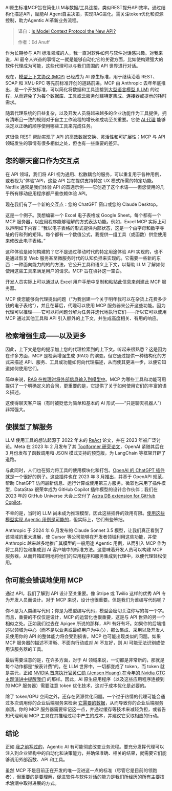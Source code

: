 <!--
title: 模型上下文协议是新的API吗？
cover: https://cdn.thenewstack.io/media/2025/05/6e843875-agentic.jpg
summary: AI原生标准MCP旨在简化LLM与数据/工具连接，类似REST提升API效率。通过结构化描述API，赋能AI Agent自主决策，实现RAG进化。需关注token优化和资源控制，助力Agentic AI革新业务流程。
-->

AI原生标准MCP旨在简化LLM与数据/工具连接，类似REST提升API效率。通过结构化描述API，赋能AI Agent自主决策，实现RAG进化。需关注token优化和资源控制，助力Agentic AI革新业务流程。

> 译自：[Is Model Context Protocol the New API?](https://thenewstack.io/is-model-context-protocol-the-new-api/)
> 
> 作者：Ed Anuff

作为长期参与 API 标准领域的人，我一直对软件如何与软件对话感兴趣。对我来说，AI 最令人兴奋的事情之一就是能够自动化它的关键方面，比如使构建强大的软件代理成为可能，这些代理可以与我们周围的 API 世界进行对话。

现在，[模型上下文协议 (MCP)](https://thenewstack.io/model-context-protocol-a-primer-for-the-developers/) 已经成为 AI 原生标准，用于继续沿着 REST、SOAP 和 XML-RPC 等先前标准开创的道路前进。MCP 由 Anthropic 去年年底推出，是一个开放标准，可以简化将数据和工具连接到[大型语言模型 (LLM)](https://roadmap.sh/guides/introduction-to-llms) 的过程，从而避免了为每个数据库、工具或云服务创建特定集成、连接器或提示的耗时需求。

随着代理系统的日益复杂，以及开发人员将越来越多的企业功能作为工具提供，拥有清晰且一致的规则对于自主工作流程的增长和成功至关重要。它使 [AI 代理](https://thenewstack.io/ai-agents-a-comprehensive-introduction-for-developers/) 能够决定以正确的顺序使用哪些工具来完成任务。

这很像 REST 帮助实现了 API 的高效数据交换、灵活性和可扩展性；MCP 与 API 领域发生的事情有很多相似之处，但也有一些重要的差异。

## 您的聊天窗口作为交互点

在 API 领域，我们将 API 视为通用、松散耦合的服务，可以重复用于各种用例，或者视为“体验”API，这些 API 旨在提供支持特定 UX 模式所需的特定功能。Netflix 通常是我们体验 API 的首选示例——它创造了这个术语——但您使用的几乎所有移动应用程序都严重依赖体验 API。

现在我们有了一个新的交互点：您的 ChatGPT 窗口或您的 Claude Desktop。

这是一个例子。我想编辑一个 Excel 电子表格或 Google Sheet。每个都有一个 MCP 服务器，以应用程序能够理解的方式表达功能。例如，Excel MCP 实际上可以声明如下内容：“我以电子表格的形式提供内部状态，这是一个由字母和数字寻址的行和列的矩阵。每个都有一个数值公式，我提供一组工具（或函数）供您使用来修改此电子表格。”

这种体验是如何构建的？它不是通过移动时代的特定用途体验 API 实现的，也不是通过恢复 Web 服务甚至微服务时代的认知负担来实现的。它需要一些新的东西：一种面向能力的的的方法，它公开工具和语义上下文，以帮助 LLM 了解如何使用这些工具来满足用户的请求。MCP 旨在填补这一空白。

开发人员实际上可以通过从 Excel 用户手册中复制和粘贴此信息来创建此 MCP 服务器。

MCP 使您能够向代理提出问题（“为我创建一个关于明年我可以在杂货上花费多少钱的电子表格”），并且在幕后，代理可以使用 MCP 服务器来公开这些功能。因为代理可以推理——它可以将问题分解为任务并迭代地执行它们——所以它可以使用 MCP 通过其他工具和 API 引入额外的上下文，并生成高度相关、有用的响应。

## 检索增强生成——以及更多

因此，上下文是您的提示加上您的代理检索到的上下文。听起来很熟悉？这是因为在许多方面，MCP 是检索增强生成 (RAG) 的演变。但它通过提供一种结构化的方式来描述 API、服务、工具或功能如何向代理描述，从而使其更进一步，以便它知道如何使用它们。

简单来说，[RAG 在推理时将外部信息输入到模型中](https://thenewstack.io/boost-llm-results-when-to-use-knowledge-graph-rag/)。MCP 为哪些工具和功能可用提供了一个明确定义的合同，更重要的是，它提供了关于如何使用它们的丰富的语义描述。

这使得聊天客户端（有时被贬低为简单和基本的 AI 形式——“只是聊天机器人”）非常强大。

## 使模型了解服务
LLM 使用工具的想法起源于 2022 年末的 [ReAct](https://arxiv.org/abs/2210.03629) 论文，并在 2023 年被广泛讨论。Meta 在 2023 年 2 月发布了其 [Toolformer 研究论文](https://scontent-dfw5-2.xx.fbcdn.net/v/t39.2365-6/422713285_707735768229632_5302603543892954301_n.pdf?_nc_cat=104&ccb=1-7&_nc_sid=3c67a6&_nc_ohc=mYerYGIPnDAQ7kNvwFcdOpY&_nc_oc=AdnKg4q64Z5eBatZVV5Tf3lXao6nu-eLoeh4N8RQ9TMkl3k6Npjp0cO1XP7C-DURKKrzFXk9jm9pdIKMmcIMDHjM&_nc_zt=14&_nc_ht=scontent-dfw5-2.xx&_nc_gid=hpc349AG7QaGzzRG3SSHPw&oh=00_AfGmKUEV7l2sySmNuqGgeQcgkMzPOYl7k1lJKboxjkzeQg&oe=68183C8E)，OpenAI 紧随其后在 3 月份发布了函数调用和 JSON 模式支持的预览版，为 LangChain 等框架开辟了道路。

与此同时，人们也在努力将工具的使用模块化和打包。[OpenAI 的 ChatGPT 插件](https://openai.com/index/chatgpt-plugins/) 就是一个很好的例子。这些插件也在 2023 年 3 月推出，并基于 OpenAPI 规范，帮助 ChatGPT 访问最新信息、运行计算或使用第三方服务。微软也采用了插件模型，DataStax 很荣幸成为 GitHub Copilot 插件模型的设计合作伙伴；我们在 2023 年的 GitHub Universe 大会上交付了 [Astra DB extension for GitHub Copilot](https://www.datastax.com/integrations/github-copilot?utm_medium=byline&utm_source=thenewstack&utm_campaign=MCP&utm_content=)。

不幸的是，当时的 LLM 尚未成为推理模型，因此这些插件的效用有限。[使用这些模型实现 Agentic 用例是可能的](https://thenewstack.io/supercharge-your-rag-app-with-agentic-hybrid-search/)，但实际上，它们有些笨拙。

Anthropic 于 2024 年 6 月发布的 Claude Sonnet 3.5 模型，让我们真正看到了该领域的重大进展，使 Cursor 等公司能够在开发者领域利用这些功能，并使 Anthropic 越来越多地推广其模型的一般用途 Agentic 用例，从而引入 MCP 作为将工具打包和集成到 AI 客户端中的标准方法。这意味着开发人员可以构建 MCP 服务器，从而开箱即用地将他们的应用程序和服务集成到代理中，以便代理轻松使用。

## 你可能会错误地使用 MCP

通过 API，我们了解到 API 设计至关重要。像 Stripe 或 Twilio 这样的优秀 API 专为开发人员而设计。对于 MCP 来说，设计也很重要。但是我们为谁编写代码呢？

你不是为人类编写代码；你是为模型编写代码，模型会密切关注你写的每一个字。而且，重要的不仅仅是设计，MCP 的运营化也很重要，这是与 API 世界的另一个相似之处。正如我们过去在 Apigee 所说的那样，API 有好有坏。如果你的后端描述以领域为中心（而不是以业务或最终用户为中心），那么集成、采用以及开发人员使用你的 API 的整体能力将会受到损害。MCP 也可能出现类似的问题。如果 MCP 服务器的描述不清晰、不面向行动或对 AI 不友好，则 AI 可能无法识别或使用该服务器的工具。

最后需要注意的是，在许多方面，对于 AI 领域来说，一切都是非常新的，那就是每个动作都是“按表计费”的。在 LLM 世界中，一切都变成了 token，而 token 就是美元，正如 [NVIDIA 首席执行官黄仁勋 (Jensen Huang) 在今年的 Nvidia GTC 主题演讲中提醒我们](https://www.youtube.com/watch?v=_waPvOwL9Z8) 的那样。因此，AI 原生应用程序（以及这些应用程序连接到的 MCP 服务器）需要注意 token 优化技术，这对于成本优化是必要的。

除了 token/GPU 空间之外，还存在资源优化问题。一个过于热情的代理可能会通过多次调用你的企业后端服务来检索 [它需要的数据](https://thenewstack.io/ai-agents-in-doubt-reducing-uncertainty-in-agentic-workflows/)，从而导致你的企业后端服务崩溃。你的 MCP 服务器需要牢记这一点，并通过缓存等技术来减轻负担，或者告知代理利用 MCP 工具在其推理过程中产生的成本，并建议它采取相应的行动。

## 结论

正如 [我之前写过的](https://thenewstack.io/ai-agents-are-about-to-blow-up-the-business-process-layer/)，Agentic AI 有可能彻底改变业务流程。要充分发挥代理可以注入到企业架构中的自动化和决策能力，并确保准确、相关的结果，就需要它们能够调用外部函数、API 和工具。

虽然 MCP 不是目前正在开发的唯一促进这一点的标准（尽管它是目前的领跑者），但重要的是要理解，促进软件与软件对话的能力是我们所经历的所有主要技术浪潮中取得进展的方式。